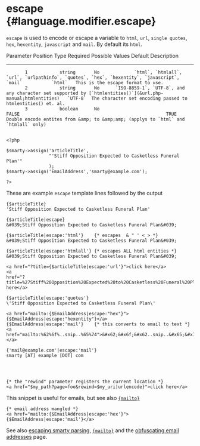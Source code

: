 escape {#language.modifier.escape}
======

`escape` is used to encode or escape a variable to `html`, `url`,
`single quotes`, `hex`, `hexentity`, `javascript` and `mail`. By default
its `html`.

   Parameter Position    Type     Required                                                Possible Values                                                 Default  Description
  -------------------- --------- ---------- ------------------------------------------------------------------------------------------------------------ --------- -------------------------------------------------------------------------------------
           1            string       No             `html`, `htmlall`, `url`, `urlpathinfo`, `quotes`, `hex`, `hexentity`, `javascript`, `mail`           `html`   This is the escape format to use.
           2            string       No      `ISO-8859-1`, `UTF-8`, and any character set supported by [`htmlentities()`](&url.php-manual;htmlentities)   `UTF-8`  The character set encoding passed to htmlentities() et. al.
           3            boolean      No                                                        FALSE                                                       TRUE    Double encode entites from &amp; to &amp;amp; (applys to `html` and `htmlall` only)


    <?php

    $smarty->assign('articleTitle',
                    "'Stiff Opposition Expected to Casketless Funeral Plan'"
                    );
    $smarty->assign('EmailAddress','smarty@example.com');

    ?>

       

These are example `escape` template lines followed by the output


    {$articleTitle}
    'Stiff Opposition Expected to Casketless Funeral Plan'

    {$articleTitle|escape}
    &#039;Stiff Opposition Expected to Casketless Funeral Plan&#039;

    {$articleTitle|escape:'html'}    {* escapes  & " ' < > *}
    &#039;Stiff Opposition Expected to Casketless Funeral Plan&#039;

    {$articleTitle|escape:'htmlall'} {* escapes ALL html entities *}
    &#039;Stiff Opposition Expected to Casketless Funeral Plan&#039;

    <a href="?title={$articleTitle|escape:'url'}">click here</a>
    <a
    href="?title=%27Stiff%20Opposition%20Expected%20to%20Casketless%20Funeral%20Plan%27">click here</a>

    {$articleTitle|escape:'quotes'}
    \'Stiff Opposition Expected to Casketless Funeral Plan\'

    <a href="mailto:{$EmailAddress|escape:"hex"}">{$EmailAddress|escape:"hexentity"}</a>
    {$EmailAddress|escape:'mail'}    {* this converts to email to text *}
    <a href="mailto:%62%6f%..snip..%65%74">&#x62;&#x6f;&#x62..snip..&#x65;&#x74;</a>

    {'mail@example.com'|escape:'mail'}
    smarty [AT] example [DOT] com

       


    {* the "rewind" parameter registers the current location *}
    <a href="$my_path?page=foo&rewind=$my_uri|urlencode}">click here</a>

       

This snippet is useful for emails, but see also
[`{mailto}`](#language.function.mailto)


    {* email address mangled *}
    <a href="mailto:{$EmailAddress|escape:'hex'}">{$EmailAddress|escape:'mail'}</a>

       

See also [escaping smarty parsing](#language.escaping),
[`{mailto}`](#language.function.mailto) and the [obfuscating email
addresses](#tips.obfuscating.email) page.
